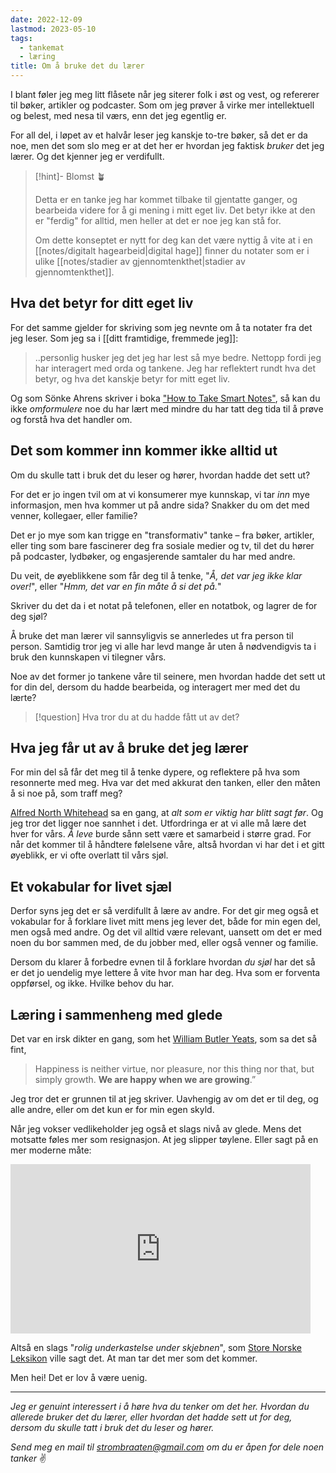```yaml
---
date: 2022-12-09
lastmod: 2023-05-10
tags:
  - tankemat
  - læring
title: Om å bruke det du lærer
---
```


I blant føler jeg meg litt flåsete når jeg siterer folk i øst og vest, og refererer til bøker, artikler og podcaster. Som om jeg prøver å virke mer intellektuell og belest, med nesa til værs, enn det jeg egentlig er.

For all del, i løpet av et halvår leser jeg kanskje to-tre bøker, så det er da noe, men det som slo meg er at det her er hvordan jeg faktisk _bruker_ det jeg lærer. Og det kjenner jeg er verdifullt.

> [!hint]- Blomst 🪴
>
> Detta er en tanke jeg har kommet tilbake til gjentatte ganger, og bearbeida videre for å gi mening i mitt eget liv. Det betyr ikke at den er "ferdig" for alltid, men heller at det er noe jeg kan stå for.
> 
> Om dette konseptet er nytt for deg kan det være nyttig å vite at i en [[notes/digitalt hagearbeid|digital hage]] finner du notater som er i ulike [[notes/stadier av gjennomtenkthet|stadier av gjennomtenkthet]].

## Hva det betyr for ditt eget liv

For det samme gjelder for skriving som jeg nevnte om å ta notater fra det jeg leser. Som jeg sa i [[ditt framtidige, fremmede jeg]]:

> ..personlig husker jeg det jeg har lest så mye bedre. Nettopp fordi jeg har interagert med orda og tankene. Jeg har reflektert rundt hva det betyr, og hva det kanskje betyr for mitt eget liv.

Og som Sönke Ahrens skriver i boka ["How to Take Smart Notes"](https://www.amazon.com/How-Take-Smart-Notes-Nonfiction/dp/1542866502?ref=simen-skriver), så kan du ikke _omformulere_ noe du har lært med mindre du har tatt deg tida til å prøve og forstå hva det handler om.

## Det som kommer inn kommer ikke alltid ut

Om du skulle tatt i bruk det du leser og hører, hvordan hadde det sett ut?

For det er jo ingen tvil om at vi konsumerer mye kunnskap, vi tar _inn_ mye informasjon, men hva kommer ut på andre sida? Snakker du om det med venner, kollegaer, eller familie?

Det er jo mye som kan trigge en "transformativ" tanke – fra bøker, artikler, eller ting som bare fascinerer deg fra sosiale medier og tv, til det du hører på podcaster, lydbøker, og engasjerende samtaler du har med andre.

Du veit, de øyeblikkene som får deg til å tenke, "_Å, det var jeg ikke klar over!_", eller "_Hmm, det var en fin måte å si det på._"

Skriver du det da i et notat på telefonen, eller en notatbok, og lagrer de for deg sjøl?

Å bruke det man lærer vil sannsyligvis se annerledes ut fra person til person. Samtidig tror jeg vi alle har levd mange år uten å nødvendigvis ta i bruk den kunnskapen vi tilegner vårs.

Noe av det former jo tankene våre til seinere, men hvordan hadde det sett ut for din del, dersom du hadde bearbeida, og interagert mer med det du lærte?

> [!question] Hva tror du at du hadde fått ut av det?

## Hva jeg får ut av å bruke det jeg lærer

For min del så får det meg til å tenke dypere, og reflektere på hva som resonnerte med meg. Hva var det med akkurat den tanken, eller den måten å si noe på, som traff meg?

[Alfred North Whitehead](https://en.wikipedia.org/wiki/Alfred_North_Whitehead?ref=simen-skriver) sa en gang, at _alt som er viktig har blitt sagt før_. Og jeg tror det ligger noe sannhet i det. Utfordringa er at vi alle må lære det hver for vårs. _Å leve_ burde sånn sett være et samarbeid i større grad. For når det kommer til å håndtere følelsene våre, altså hvordan vi har det i et gitt øyeblikk, er vi ofte overlatt til vårs sjøl.

## Et vokabular for livet sjæl

Derfor syns jeg det er så verdifullt å lære av andre. For det gir meg også et vokabular for å forklare livet mitt mens jeg lever det, både for min egen del, men også med andre. Og det vil alltid være relevant, uansett om det er med noen du bor sammen med, de du jobber med, eller også venner og familie.

Dersom du klarer å forbedre evnen til å forklare hvordan _du sjøl_ har det så er det jo uendelig mye lettere å vite hvor man har deg. Hva som er forventa oppførsel, og ikke. Hvilke behov du har.

## Læring i sammenheng med glede

Det var en irsk dikter en gang, som het [William Butler Yeats](https://snl.no/William_Butler_Yeats?ref=simen-skriver), som sa det så fint,

> Happiness is neither virtue, nor pleasure, nor this thing nor that, but simply growth. **We are happy when we are growing**.”

Jeg tror det er grunnen til at jeg skriver. Uavhengig av om det er til deg, og alle andre, eller om det kun er for min egen skyld.

Når jeg vokser vedlikeholder jeg også et slags nivå av glede. Mens det motsatte føles mer som resignasjon. At jeg slipper tøylene. Eller sagt på en mer moderne måte:

<iframe src="https://giphy.com/embed/3o6gDUIeSrnPuTyUGk" width="480" height="271" frameBorder="0" class="giphy-embed" allowFullScreen></iframe>

Altså en slags "_rolig underkastelse under skjebnen_", som [Store Norske Leksikon](https://snl.no/resignasjon?ref=simen-skriver) ville sagt det. At man tar det mer som det kommer.

Men hei! Det er lov å være uenig.

---

_Jeg er genuint interessert i å høre hva du tenker om det her. Hvordan du allerede bruker det du lærer, eller hvordan det hadde sett ut for deg, dersom du skulle tatt i bruk det du leser og hører._

_Send meg en mail til strombraaten@gmail.com om du er åpen for dele noen tanker_ ✌️
